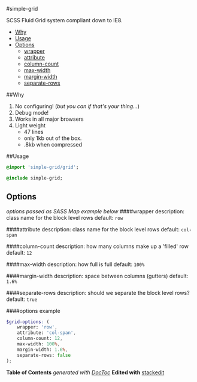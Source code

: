 #simple-grid

SCSS Fluid Grid system compliant down to IE8.

- [Why](#why)
- [Usage](#usage)
- [Options](#options)
	- [wrapper](#wrapper)
	- [attribute](#attribute)
	- [column-count](#column-count)
	- [max-width](#max-width)
	- [margin-width](#margin-width)
	- [separate-rows](#separate-rows)

##Why
1. No configuring! (*but you can if that's your thing…*)
2. Debug mode!
3. Works in all major browsers
4. Light weight
    - 47 lines
    - only 1kb out of the box.
    - .8kb when compressed

##Usage
```sass
@import 'simple-grid/grid';

@include simple-grid;
```

## Options
*options passed as  SASS Map example below*
####wrapper
description: class name for the block level rows
default: `row`

####attribute
description: class name for the block level rows
default: `col-span`

####column-count
description: how many columns make up a 'filled' row
default: `12`

####max-width
description: how full is full
default: `100%`

####margin-width
description: space between columns (gutters)
default: `1.6%`

####separate-rows
description: should we separate the block level rows?
default: `true`

####options example
```scss
$grid-options: (
    wrapper: 'row',
    attribute: 'col-span',
    column-count: 12,
    max-width: 100%,
    margin-width: 1.6%,
    separate-rows: false
);
```

**Table of Contents**  *generated with [DocToc](http://doctoc.herokuapp.com/)*
**Edited with** [stackedit](https://stackedit.io/)
